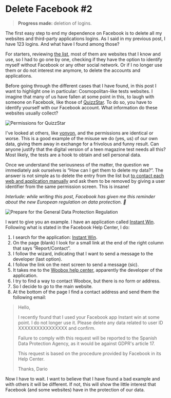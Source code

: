 <!--
tags: [ "facebook", "social networks" ]
date_created: "2018-04-08T12:06:19+02:00"
series: [ "Delete Facebook" ]
images: [ "/images/delete-facebook-1.png" ]
-->

# Delete Facebook #2

> **Progress made:** deletion of logins.

The first easy step to end my dependence on Facebook is to delete all my websites and third-party applications logins. As I said in my previous post, I have 123 logins. And what have I found among those?

For starters, reviewing [the list](https://www.facebook.com/settings?tab=applications), most of them are websites that I know and use, so I had to go one by one, checking if they have the option to identify myself without Facebook or any other social network. Or if I no longer use them or do not interest me anymore, to delete the accounts and applications.

Before going through the different cases that I have found, in this post I want to highlight one in particular: Cosmopolitan-like tests websites. I imagine that many of us have fallen at some point in this, to laugh with someone on Facebook, like those of [QuizzStar](http://quizzstar.com/). To do so, you have to identify yourself with our Facebook account. What information do these websites usually collect?

![Permissions for QuizzStar](/images/quizzstar_permissions.png)

I've looked at others, like [vonvon](https://vonvon.me/), and the permissions are identical or worse. This is a good example of the misuse we do (yes, us) of our own data, giving them away in exchange for a frivolous and funny result. Can anyone justify that the digital version of a teen magazine test needs all this? Most likely, the tests are a hook to obtain and sell personal data.

Once we understand the seriousness of the matter, the question we immediately ask ourselves is “How can I get them to delete my data?”. The answer is not simple as to delete the entry from the list but [to contact each web and application manually](https://www.facebook.com/help/149151751822041) and ask them to be removed by giving a user identifier from the same permission screen. This is insane!

*Interlude: while writing this post, Facebook has given me this reminder about the new European regulation on data protection. :facepalm:*

![Prepare for the General Data Protection Regulation](/images/facebook_gdpr.png)

I want to give you an example. I have an application called [Instant Win](https://apps.facebook.com/instantlywin/?ref=br_rs). Following what is stated in the Facebook Help Center, I do:

1. I search for the application: [Instant Win](http://apps.facebook.com/instantlywin/?ref=br_rs).
2. On the page (blank) I look for a small link at the end of the right column that says “Report/Contact”.
3. I follow the wizard, indicating that I want to send a message to the developer (last option).
4. I follow the link on the next screen to send a message (sic).
5. It takes me to the [Woobox help center](http://help.woobox.com/), apparently the developer of the application.
6. I try to find a way to contact Woobox, but there is no form or address.
7. So I decide to go to the main website.
8. At the bottom of the page I find a contact address and send them the following email:

> Hello,
>
> I recently found that I used your Facebook app Instant win at some point. I do not longer use it. Please delete any data related to user ID XXXXXXXXXXXXXXXX and confirm.
>
> Failure to comply with this request will be reported to the Spanish Data Protection Agency, as it would be against GDPR's article 17.
>
> This request is based on the procedure provided by Facebook in its Help Center.
>
> Thanks,
> Dario

Now I have to wait. I want to believe that I have found a bad example and with others it will be different. If not, this will show the little interest that Facebook (and some websites) have in the protection of our data.
